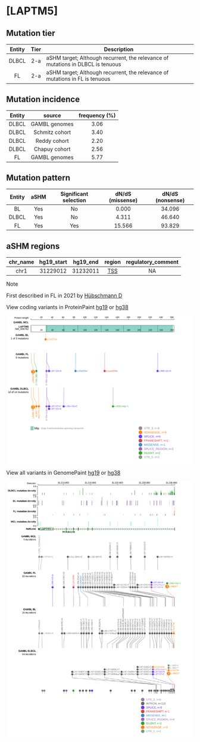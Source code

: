# [LAPTM5]

## Mutation tier

|Entity|Tier|Description                              |
|:------:|:----:|-----------------------------------------|
|DLBCL |2-a | aSHM target; Although recurrent, the relevance of mutations in DLBCL is tenuous |
|FL    |2-a | aSHM target; Although recurrent, the relevance of mutations in FL is tenuous    |
## Mutation incidence

|Entity|source        |frequency (%)|
|:------:|:--------------:|:-------------:|
|DLBCL |GAMBL genomes |3.06         |
|DLBCL |Schmitz cohort|3.40         |
|DLBCL |Reddy cohort  |2.20         |
|DLBCL |Chapuy cohort |2.56         |
|FL    |GAMBL genomes |5.77         |

## Mutation pattern

|Entity|aSHM|Significant selection|dN/dS (missense)|dN/dS (nonsense)|
|:------:|:----:|:---------------------:|:----------------:|:----------------:|
|BL    |Yes |No                   | 0.000          |34.096          |
|DLBCL |Yes |No                   | 4.311          |46.640          |
|FL    |Yes |Yes                  |15.566          |93.829          |

## aSHM regions

|chr_name|hg19_start|hg19_end|region                                                                                   |regulatory_comment|
|:--------:|:----------:|:--------:|:-----------------------------------------------------------------------------------------:|:------------------:|
|chr1    |31229012  |31232011|[TSS](https://genome.ucsc.edu/s/rdmorin/GAMBL%20hg19?position=chr1%3A31229012%2D31232011)|NA                |

> [!NOTE]
> First described in FL in 2021 by [Hübschmann D](https://pubmed.ncbi.nlm.nih.gov/33953289)


View coding variants in ProteinPaint [hg19](https://www.bcgsc.ca/downloads/morinlab/GAMBL/test/genes/LAPTM5_protein.html)  or [hg38](https://www.bcgsc.ca/downloads/morinlab/GAMBL/test/genes/LAPTM5_protein_hg38.html)

![image](images/proteinpaint/LAPTM5_NM_006762.svg)

View all variants in GenomePaint [hg19](https://www.bcgsc.ca/downloads/morinlab/GAMBL/test/genes/LAPTM5.html)  or [hg38](https://www.bcgsc.ca/downloads/morinlab/GAMBL/test/genes/LAPTM5_hg38.html)

![image](images/proteinpaint/LAPTM5.svg)
